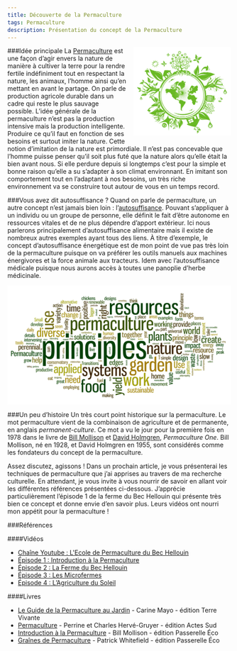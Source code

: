 ```yaml
---
title: Découverte de la Permaculture
tags: Permaculture
description: Présentation du concept de la Permaculture
---
```


###Idée principale
<img src="/files/permaculture-world.jpg" title="Monde de Permaculture" style="width: 220px; float: right; margin-left: 15px; margin-bottom: 5px;"/>
La [Permaculture](http://fr.wikipedia.org/wiki/Permaculture) est une façon d’agir envers la nature de manière à cultiver la terre pour la rendre fertile indéfiniment tout en respectant la nature, les animaux, l’homme ainsi qu’en mettant en avant le partage. On parle de production agricole durable dans un cadre qui reste le plus sauvage possible. L’idée générale de la permaculture n’est pas la production intensive mais la production intelligente. Produire ce qu’il faut en fonction de ses besoins et surtout imiter la nature. Cette notion d’imitation de la nature est primordiale. Il n’est pas concevable que l’homme puisse penser qu’il soit plus futé que la nature alors qu’elle était la bien avant nous. Si elle perdure depuis si longtemps c’est pour la simple et bonne raison qu’elle a su s’adapter à son climat environnant. En imitant son comportement tout en l’adaptant à nos besoins, un très riche environnement va se construire tout autour de vous en un temps record. 

###Vous avez dit autosuffisance ?
Quand on parle de permaculture, un autre concept n’est jamais bien loin : l’[autosuffisance](http://fr.wikipedia.org/wiki/Autosuffisance). Pouvant s’appliquer à un individu ou un groupe de personne, elle définit le fait d’être autonome en ressources vitales et de ne plus dépendre d’apport extérieur. Ici nous parlerons principalement d’autosuffisance alimentaire mais il existe de nombreux autres exemples ayant tous des liens. À titre d’exemple, le concept d’autosuffisance énergétique est de mon point de vue pas très loin de la permaculture puisque on va préférer les outils manuels aux machines énergivores et la force animale aux tracteurs. Idem avec l’autosuffisance médicale puisque nous aurons accès à toutes une panoplie d’herbe médicinale. 

<img src="/files/permaculture-principles.png" title="Permaculture" style="border: none; display: block; margin-right: auto; margin-left: auto;" />

###Un peu d’histoire
Un très court point historique sur la permaculture. Le mot permaculture vient de la combinaison de agriculture et de permanente, en anglais _permanent-culture_. Ce mot a vu le jour pour la première fois en 1978 dans le livre de [Bill Mollison](http://fr.wikipedia.org/wiki/Bill_Mollison) et [David Holmgren](http://fr.wikipedia.org/wiki/David_Holmgren), _Permaculture One_. Bill Mollison, né en 1928, et David Holmgren en 1955, sont considérés comme les fondateurs du concept de la permaculture. 

Assez discutez, agissons ! Dans un prochain article, je vous présenterai les techniques de permaculture que j’ai apprises au travers de ma recherche culturelle. En attendant, je vous invite à vous nourrir de savoir en allant voir les différentes références présentées ci-dessous. J’apprécie particulièrement l’épisode 1 de la ferme du Bec Hellouin qui présente très bien ce concept et donne envie d’en savoir plus. Leurs vidéos ont nourri mon appétit pour la permaculture ! 

###Références

####Vidéos
- [Chaîne Youtube : L'Ecole de Permaculture du Bec Hellouin](https://www.youtube.com/channel/UCzgsQwiy6sKt6Ne9aDXGc5Q)
- [Épisode 1 : Introduction à la Permaculture](https://www.youtube.com/watch?v=FXaD3NGRQQo)
- [Épisode 2 : La Ferme du Bec Hellouin](https://www.youtube.com/watch?v=5w3VqluGfGY)
- [Épisode 3 : Les Microfermes](https://www.youtube.com/watch?v=LZVkPsfYKew)
- [Épisode 4 : L’Agriculture du Soleil](https://www.youtube.com/watch?v=VjQUh5-CnZk)

####Livres
- [Le Guide de la Permaculture au Jardin](http://boutique.terrevivante.org/librairie/livres/231/jardin-bio/conseils-d-expert/458-le-guide-de-la-permaculture-au-jardin.htm) - Carine Mayo - édition Terre Vivante
- [Permaculture](http://www.actes-sud.fr/catalogue/ecologie-developpement-durable/permaculture) - Perrine et Charles Hervé-Gruyer - édition Actes Sud
- [Introduction à la Permaculture](http://www.passerelleco.info/article.php?id_article=1708) - Bill Mollison - édition Passerelle Éco
- [Graînes de Permaculture](http://www.passerelleco.info/article.php?id_article=880) - Patrick Whitefield - édition Passerelle Éco
